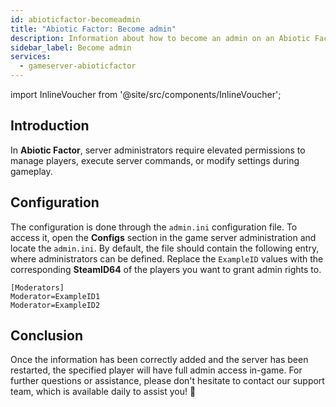 ```yaml
---
id: abioticfactor-becomeadmin
title: "Abiotic Factor: Become admin"
description: Information about how to become an admin on an Abiotic Factor game server from ZAP-Hosting 
sidebar_label: Become admin
services:
  - gameserver-abioticfactor
---
```


import InlineVoucher from '@site/src/components/InlineVoucher';

## Introduction

In **Abiotic Factor**, server administrators require elevated permissions to manage players, execute server commands, or modify settings during gameplay. 

<InlineVoucher />



## Configuration

The configuration is done through the `admin.ini` configuration file. To access it, open the **Configs** section in the game server administration and locate the `admin.ini`. By default, the file should contain the following entry, where administrators can be defined. Replace the `ExampleID` values with the corresponding **SteamID64** of the players you want to grant admin rights to.

```
[Moderators]
Moderator=ExampleID1
Moderator=ExampleID2
```



## Conclusion

Once the information has been correctly added and the server has been restarted, the specified player will have full admin access in-game. For further questions or assistance, please don't hesitate to contact our support team, which is available daily to assist you! 🙂




<InlineVoucher />
